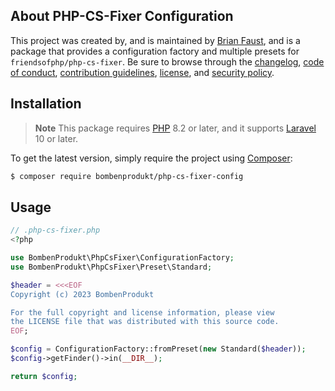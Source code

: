 ## About PHP-CS-Fixer Configuration

This project was created by, and is maintained by [Brian Faust](https://github.com/faustbrian), and is a package that provides a configuration factory and multiple presets for `friendsofphp/php-cs-fixer`. Be sure to browse through the [changelog](CHANGELOG.md), [code of conduct](.github/CODE_OF_CONDUCT.md), [contribution guidelines](.github/CONTRIBUTING.md), [license](LICENSE), and [security policy](.github/SECURITY.md).

## Installation

> **Note**
> This package requires [PHP](https://www.php.net/) 8.2 or later, and it supports [Laravel](https://laravel.com/) 10 or later.

To get the latest version, simply require the project using [Composer](https://getcomposer.org/):

```bash
$ composer require bombenprodukt/php-cs-fixer-config
```

## Usage

```php
// .php-cs-fixer.php
<?php

use BombenProdukt\PhpCsFixer\ConfigurationFactory;
use BombenProdukt\PhpCsFixer\Preset\Standard;

$header = <<<EOF
Copyright (c) 2023 BombenProdukt

For the full copyright and license information, please view
the LICENSE file that was distributed with this source code.
EOF;

$config = ConfigurationFactory::fromPreset(new Standard($header));
$config->getFinder()->in(__DIR__);

return $config;
```
